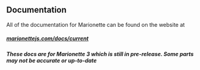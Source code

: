 ## Documentation

All of the documentation for Marionette can be found on the website at
##### [marionettejs.com/docs/current](http://marionettejs.com/docs/current)

**_These docs are for Marionette 3 which is still in pre-release. Some parts may
not be accurate or up-to-date_**
